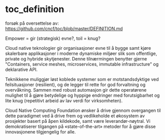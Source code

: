 # toc_definition
forsøk på oversettelse av:
https://github.com/cncf/toc/blob/master/DEFINITION.md

Empower = gir (strategisk) evne?, toil = knug?

Cloud native teknologier gir organisasjoner evne til å bygge samt kjøre skalerbare applikasjoner i moderne dynamiske miljøer slik som offentlige, private og hybride skytjenester. Denne tilnærmingen benytter gjerne "Containers, service meshes, microservices, immutable infrastructure" og deklarative API.

Teknikkene muliggjør løst koblede systemer som er motstandsdyktige ved feilsituasjoner (resilient), og de legger til rette for god forvaltning og overvåkning. Sammen med robust automasjon gir dette operatørene mulighet til å gjøre betydelige og hyppige endringer med forutsigbarhet og lite knug (repetitivt arbeid av lav verdi for virksomheten).

Cloud Native Computing Foundation ønsker å drive gjennom overgangen til dette paradigmet ved å drive frem og vedlikeholde et økosystem av prosjekter basert på åpen kildekode, samt være leverandør-nøytral. Vi demokratiserer tilgangen på «state-of-the-art» metoder for å gjøre disse innovasjonene tilgjengelig for alle. 
